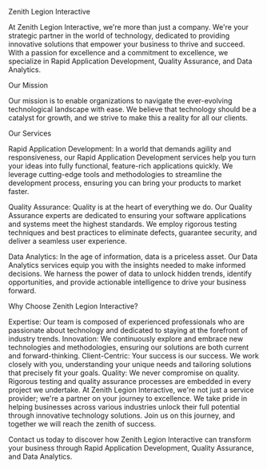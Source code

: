 Zenith Legion Interactive

At Zenith Legion Interactive, we're more than just a company. We're your strategic partner in the world of technology, dedicated to providing innovative solutions that empower your business to thrive and succeed. With a passion for excellence and a commitment to excellence, we specialize in Rapid Application Development, Quality Assurance, and Data Analytics.

Our Mission

Our mission is to enable organizations to navigate the ever-evolving technological landscape with ease. We believe that technology should be a catalyst for growth, and we strive to make this a reality for all our clients.

Our Services

Rapid Application Development: In a world that demands agility and responsiveness, our Rapid Application Development services help you turn your ideas into fully functional, feature-rich applications quickly. We leverage cutting-edge tools and methodologies to streamline the development process, ensuring you can bring your products to market faster.

Quality Assurance: Quality is at the heart of everything we do. Our Quality Assurance experts are dedicated to ensuring your software applications and systems meet the highest standards. We employ rigorous testing techniques and best practices to eliminate defects, guarantee security, and deliver a seamless user experience.

Data Analytics: In the age of information, data is a priceless asset. Our Data Analytics services equip you with the insights needed to make informed decisions. We harness the power of data to unlock hidden trends, identify opportunities, and provide actionable intelligence to drive your business forward.

Why Choose Zenith Legion Interactive?

Expertise: Our team is composed of experienced professionals who are passionate about technology and dedicated to staying at the forefront of industry trends.
Innovation: We continuously explore and embrace new technologies and methodologies, ensuring our solutions are both current and forward-thinking.
Client-Centric: Your success is our success. We work closely with you, understanding your unique needs and tailoring solutions that precisely fit your goals.
Quality: We never compromise on quality. Rigorous testing and quality assurance processes are embedded in every project we undertake.
At Zenith Legion Interactive, we're not just a service provider; we're a partner on your journey to excellence. We take pride in helping businesses across various industries unlock their full potential through innovative technology solutions. Join us on this journey, and together we will reach the zenith of success.

Contact us today to discover how Zenith Legion Interactive can transform your business through Rapid Application Development, Quality Assurance, and Data Analytics.
